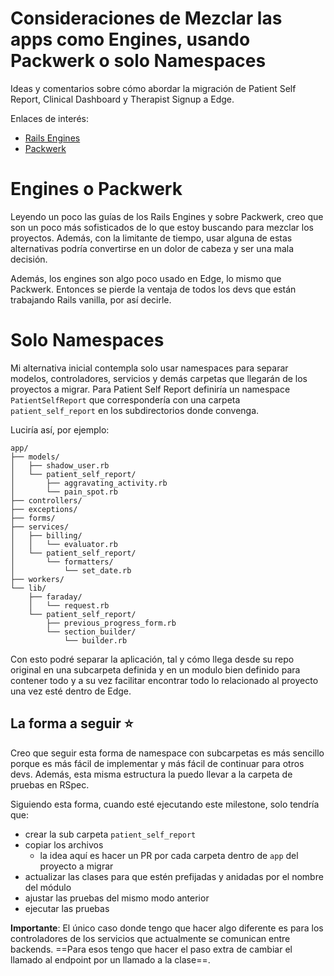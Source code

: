 # Consideraciones de Mezclar las apps como Engines, usando Packwerk o solo Namespaces

Ideas y comentarios sobre cómo abordar la migración de Patient Self Report, Clinical Dashboard y Therapist Signup a Edge.

Enlaces de interés:

- [Rails Engines](https://guides.rubyonrails.org/engines.html)
- [Packwerk](https://github.com/Shopify/packwerk)

# Engines o Packwerk

Leyendo un poco las guías de los Rails Engines y sobre Packwerk, creo que son un poco más sofisticados de lo que estoy buscando para mezclar los proyectos. Además, con la limitante de tiempo, usar alguna de estas alternativas podría convertirse en un dolor de cabeza y ser una mala decisión.

Además, los engines son algo poco usado en Edge, lo mismo que Packwerk. Entonces se pierde la ventaja de todos los devs que están trabajando Rails vanilla, por así decirle.

# Solo Namespaces

Mi alternativa inicial contempla solo usar namespaces para separar modelos, controladores, servicios y demás carpetas que llegarán de los proyectos a migrar. Para Patient Self Report definiría un namespace `PatientSelfReport` que correspondería con una carpeta `patient_self_report` en los subdirectorios donde convenga.

Luciría así, por ejemplo:
```
app/
├── models/
│   ├── shadow_user.rb
│   └── patient_self_report/
│       ├── aggravating_activity.rb
│       └── pain_spot.rb
├── controllers/
├── exceptions/
├── forms/
├── services/
│   ├── billing/
│   │   └── evaluator.rb
│   └── patient_self_report/
│       └── formatters/
│           └── set_date.rb
├── workers/
└── lib/
    ├── faraday/
    │   └── request.rb
    └── patient_self_report/
        ├── previous_progress_form.rb
        └── section_builder/
            └── builder.rb
```

Con esto podré separar la aplicación, tal y cómo llega desde su repo original en una subcarpeta definida y en un modulo bien definido para contener todo y a su vez facilitar encontrar todo lo relacionado al proyecto una vez esté dentro de Edge.

## La forma a seguir ⭐️

Creo que seguir esta forma de namespace con subcarpetas es más sencillo porque es más fácil de implementar y más fácil de continuar para otros devs. Además, esta misma estructura la puedo llevar a la carpeta de pruebas en RSpec.

Siguiendo esta forma, cuando esté ejecutando este milestone, solo tendría que:

- crear la sub carpeta `patient_self_report`
- copiar los archivos
	- la idea aquí es hacer un PR por cada carpeta dentro de `app` del proyecto a migrar
- actualizar las clases para que estén prefijadas y anidadas por el nombre del módulo
- ajustar las pruebas del mismo modo anterior
- ejecutar las pruebas

**Importante**:
El único caso donde tengo que hacer algo diferente es para los controladores de los servicios que actualmente se comunican entre backends. ==Para esos tengo que hacer el paso extra de cambiar el llamado al endpoint por un llamado a la clase==.